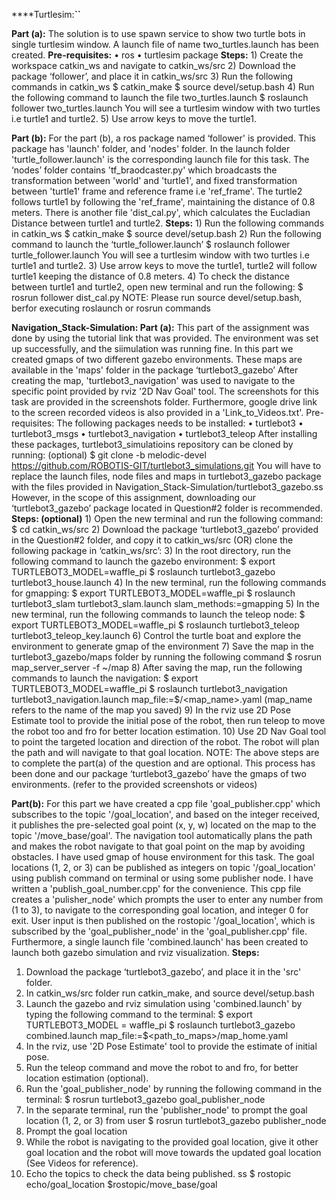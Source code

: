 ****Turtlesim:**``**

**Part (a):**
The solution is to use spawn service to show two turtle bots in single turtlesim window. 
A launch file of name two_turtles.launch has been created. 
**Pre-requisites:**
    • ros
    • turtlesim package
**Steps:**
    1) Create the workspace catkin_ws and navigate to catkin_ws/src
    2) Download the package ‘follower’, and place it in catkin_ws/src
    3) Run the following commands in catkin_ws
$ catkin_make
$ source devel/setup.bash
    4) Run the following command to launch the file two_turtles.launch
$ roslaunch follower two_turtles.launch
You will see a turtlesim window with two turtles i.e turtle1 and turtle2.
    5) Use arrow keys to move the turtle1.

**Part (b):**
For the part (b), a ros package named ‘follower' is provided. This package has 'launch' folder, and 'nodes' folder. In the launch folder 'turtle_follower.launch' is the corresponding launch file for this task. 
The ‘nodes’ folder contains 'tf_braodcaster.py' which broadcasts the transformation between 'world' and 'turtle1', and fixed transformation between 'turtle1' frame and reference frame i.e 'ref_frame'.  The turtle2 follows turtle1 by following the 'ref_frame', maintaining the distance of 0.8 meters.
There is another file 'dist_cal.py', which calculates the Eucladian Distance between turtle1 and turtle2. 
**Steps:**
    1) Run the following commands in catkin_ws
$ catkin_make
$ source devel/setup.bash
    2) Run the following command to launch the ‘turtle_follower.launch’
$ roslaunch follower turtle_follower.launch
You will see a turtlesim window with two turtles i.e turtle1 and turtle2.
    3) Use arrow keys to move the turtle1, turtle2 will follow turtle1 keeping the distance of 0.8 meters. 
    4) To check the distance between turtle1 and turtle2, open new terminal and run the following:
$ rosrun follower dist_cal.py
NOTE: Please run source devel/setup.bash, berfor executing roslaunch or rosrun commands

**Navigation_Stack-Simulation:
Part (a):**
This part of the assignment was done by using the tutorial link that was provided. The environment was set up successfully, and the siimulation was running fine. In this part we created gmaps of two different gazebo environments. These maps are available in the 'maps' folder in the package ‘turtlebot3_gazebo’ 
After creating the map, 'turtlebot3_navigation' was used to navigate to the specific point provided by rviz '2D Nav Goal' tool. The screenshots for this task are provided in the screenshots folder. Furthermore, google drive link to the screen recorded videos is also provided in a 'Link_to_Videos.txt'.
Pre-requisites:
The following packages needs to be installed:
    • turtlebot3
    • turtlebot3_msgs
    • turtlebot3_navigation
    • turtlebot3_teleop
After installing these packages, turtlebot3_simulatioins repository can be cloned by running: (optional)
$ git clone -b melodic-devel https://github.com/ROBOTIS-GIT/turtlebot3_simulations.git
You will have to replace the launch files, node files and maps in turtlebot3_gazebo package with the files provided in Navigation_Stack-Simulation/turtlebot3_gazebo.ss
However, in the scope of this assignment, downloading our ‘turtlebot3_gazebo’ package located in Question#2 folder is recommended. 
**Steps: (optional)**
    1) Open the new terminal and run the following command:
$ cd catkin_ws/src
    2) Download the package ‘turtlebot3_gazebo’ provided in the Question#2 folder, and copy it to catkin_ws/src
(OR)
clone the following package in ‘catkin_ws/src’:
    3) In the root directory, run the following command to launch the gazebo environment:
$ export TURTLEBOT3_MODEL=waffle_pi
$ roslaunch turtlebot3_gazebo turtlebot3_house.launch
    4) In the new terminal, run the following commands for gmapping:
$ export TURTLEBOT3_MODEL=waffle_pi
$ roslaunch turtlebot3_slam turtlebot3_slam.launch slam_methods:=gmapping
    5) In the new terminal, run the following commands to launch the teleop node:
$ export TURTLEBOT3_MODEL=waffle_pi
$ roslaunch turtlebot3_teleop turtlebot3_teleop_key.launch
    6) Control the turtle boat and explore the environment to generate gmap of the environment
    7) Save the map in the turtlebot3_gazebo/maps folder by running the following command
$ rosrun map_server_server -f ~/map
    8) After saving the map, run the following commands to launch the navigation:
$ export TURTLEBOT3_MODEL=waffle_pi
$ roslaunch turtlebot3_navigation turtlebot3_navigation.launch map_file:=$<path to map file>/<map_name>.yaml
(map_name refers to the name of the map you saved)
    9) In the rviz use 2D Pose Estimate tool to provide the initial pose of the robot, then run teleop to move the robot too and fro for better location estimation.
    10) Use 2D Nav Goal tool to point the targeted location and direction of the robot. The robot will plan the path and will navigate to that goal location. 
NOTE: The above steps are to complete the part(a) of the question and are optional. This process has been done and our package ‘turtlebot3_gazebo’ have the gmaps of two environments. (refer to the provided screenshots or videos)

**Part(b):**
For this part we have created a cpp file 'goal_publisher.cpp' which subscribes to the topic '/goal_location', and based on the integer received, it publishes the pre-selected goal point (x, y, w) located on the map to the topic '/move_base/goal'. The navigation tool automatically plans the path and makes the robot navigate to that goal point on the map by avoiding obstacles. I have used gmap of house environment for this task.
The goal locations (1, 2, or 3) can be published as integers on topic '/goal_location' using publish command on terminal or using some publisher node. I have written a 'publish_goal_number.cpp' for the convenience. This cpp file creates a 'pulisher_node' which prompts the user to enter any number from (1 to 3), to navigate to the corresponding goal location, and integer 0 for exit. User input is then published on the rostopic '/goal_location', which is subscribed by the 'goal_publisher_node' in the 'goal_publisher.cpp' file. 
Furthermore, a single launch file 'combined.launch' has been created to launch both gazebo simulation and rviz visualization.
**Steps:**
 1) Download the package ‘turtlebot3_gazebo’, and place it in the 'src' folder. 
 2) In catkin_ws/src folder run catkin_make, and source devel/setup.bash
 3) Launch the gazebo and rviz simulation using 'combined.launch' by typing the following command to the terminal:
    $ export TURTLEBOT3_MODEL = waffle_pi
    $ roslaunch turtlebot3_gazebo combined.launch map_file:=$<path_to_maps>/map_home.yaml
4) In the rviz, use '2D Pose Estimate' tool to provide the estimate of initial pose.
5) Run the teleop command and move the robot to and fro, for better location estimation (optional).
6) Run the 'goal_publisher_node' by running the following command in the terminal:
    $ rosrun turtlebot3_gazebo goal_publisher_node
7) In the separate terminal, run the 'publisher_node' to prompt the goal location (1, 2, or 3) from user
    $ rosrun turtlebot3_gazebo publisher_node
8) Prompt the goal location
9) While the robot is navigating to the provided goal location, give it other goal location and the robot will move towards the updated goal location (See Videos for reference).
10) Echo the topics to check the data being published. ss
  $ rostopic echo/goal_location
  $rostopic/move_base/goal 
